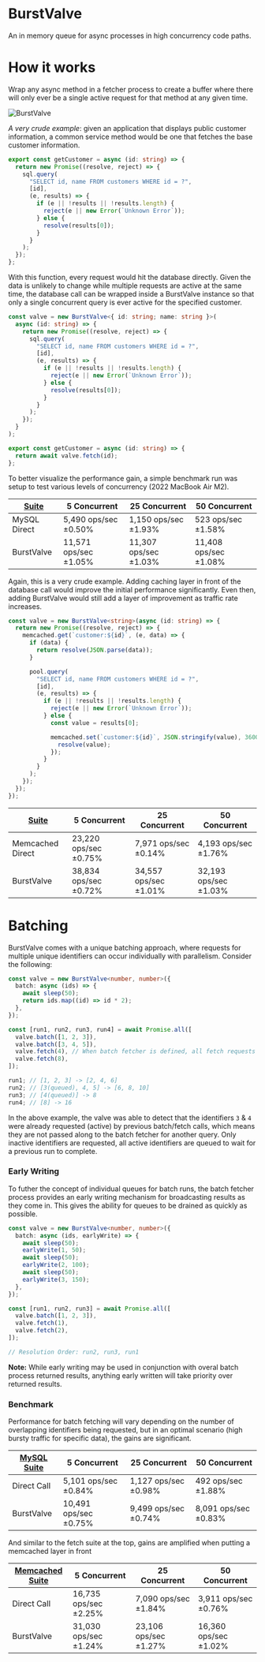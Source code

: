 # BurstValve

An in memory queue for async processes in high concurrency code paths.

# How it works

Wrap any async method in a fetcher process to create a buffer where there will only ever be a single active request for that method at any given time.

![BurstValve](https://user-images.githubusercontent.com/204407/200234474-bf8d8d46-2551-41db-b3cb-ae289bd25c22.jpg)

_A very crude example_: given an application that displays public customer information, a common service method would be one that fetches the base customer information.

```ts
export const getCustomer = async (id: string) => {
  return new Promise((resolve, reject) => {
    sql.query(
      "SELECT id, name FROM customers WHERE id = ?",
      [id],
      (e, results) => {
        if (e || !results || !results.length) {
          reject(e || new Error(`Unknown Error`));
        } else {
          resolve(results[0]);
        }
      }
    );
  });
};
```

With this function, every request would hit the database directly. Given the data is unlikely to change while multiple requests are active at the same time, the database call can be wrapped inside a BurstValve instance so that only a single concurrent query is ever active for the specified customer.

```ts
const valve = new BurstValve<{ id: string; name: string }>(
  async (id: string) => {
    return new Promise((resolve, reject) => {
      sql.query(
        "SELECT id, name FROM customers WHERE id = ?",
        [id],
        (e, results) => {
          if (e || !results || !results.length) {
            reject(e || new Error(`Unknown Error`));
          } else {
            resolve(results[0]);
          }
        }
      );
    });
  }
);

export const getCustomer = async (id: string) => {
  return await valve.fetch(id);
};
```

To better visualize the performance gain, a simple benchmark run was setup to test various levels of concurrency (2022 MacBook Air M2).

| [Suite](benchmark/mysql-single-fetch.ts) | 5 Concurrent          | 25 Concurrent         | 50 Concurrent         |
| ---------------------------------------- | --------------------- | --------------------- | --------------------- |
| MySQL Direct                             | 5,490 ops/sec ±0.50%  | 1,150 ops/sec ±1.93%  | 523 ops/sec ±1.58%    |
| BurstValve                               | 11,571 ops/sec ±1.05% | 11,307 ops/sec ±1.03% | 11,408 ops/sec ±1.08% |

Again, this is a very crude example. Adding caching layer in front of the database call would improve the initial performance significantly. Even then, adding BurstValve would still add a layer of improvement as traffic rate increases.

```ts
const valve = new BurstValve<string>(async (id: string) => {
  return new Promise((resolve, reject) => {
    memcached.get(`customer:${id}`, (e, data) => {
      if (data) {
        return resolve(JSON.parse(data));
      }

      pool.query(
        "SELECT id, name FROM customers WHERE id = ?",
        [id],
        (e, results) => {
          if (e || !results || !results.length) {
            reject(e || new Error(`Unknown Error`));
          } else {
            const value = results[0];

            memcached.set(`customer:${id}`, JSON.stringify(value), 3600, () => {
              resolve(value);
            });
          }
        }
      );
    });
  });
});
```

| [Suite](benchmark/memcached-single-fetch.ts) | 5 Concurrent          | 25 Concurrent         | 50 Concurrent         |
| -------------------------------------------- | --------------------- | --------------------- | --------------------- |
| Memcached Direct                             | 23,220 ops/sec ±0.75% | 7,971 ops/sec ±0.14%  | 4,193 ops/sec ±1.76%  |
| BurstValve                                   | 38,834 ops/sec ±0.72% | 34,557 ops/sec ±1.01% | 32,193 ops/sec ±1.03% |

# Batching

BurstValve comes with a unique batching approach, where requests for multiple unique identifiers can occur individually with parallelism. Consider the following:

```ts
const valve = new BurstValve<number, number>({
  batch: async (ids) => {
    await sleep(50);
    return ids.map((id) => id * 2);
  },
});

const [run1, run2, run3, run4] = await Promise.all([
  valve.batch([1, 2, 3]),
  valve.batch([3, 4, 5]),
  valve.fetch(4), // When batch fetcher is defined, all fetch requests route through there
  valve.fetch(8),
]);

run1; // [1, 2, 3] -> [2, 4, 6]
run2; // [3(queued), 4, 5] -> [6, 8, 10]
run3; // [4(queued)] -> 8
run4; // [8] -> 16
```

In the above example, the valve was able to detect that the identifiers `3` & `4` were already requested (active) by previous batch/fetch calls, which means they are not passed along to the batch fetcher for another query. Only inactive identifiers are requested, all active identifiers are queued to wait for a previous run to complete.

### Early Writing

To futher the concept of individual queues for batch runs, the batch fetcher process provides an early writing mechanism for broadcasting results as they come in. This gives the ability for queues to be drained as quickly as possible.

```ts
const valve = new BurstValve<number, number>({
  batch: async (ids, earlyWrite) => {
    await sleep(50);
    earlyWrite(1, 50);
    await sleep(50);
    earlyWrite(2, 100);
    await sleep(50);
    earlyWrite(3, 150);
  },
});

const [run1, run2, run3] = await Promise.all([
  valve.batch([1, 2, 3]),
  valve.fetch(1),
  valve.fetch(2),
]);

// Resolution Order: run2, run3, run1
```

**Note:** While early writing may be used in conjunction with overal batch process returned results, anything early written will take priority over returned results.

### Benchmark

Performance for batch fetching will vary depending on the number of overlapping identifiers being requested, but in an optimal scenario (high bursty traffic for specific data), the gains are significant.

| [MySQL Suite](benchmark/mysql-batch-fetch.ts) | 5 Concurrent          | 25 Concurrent        | 50 Concurrent        |
| --------------------------------------------- | --------------------- | -------------------- | -------------------- |
| Direct Call                                   | 5,101 ops/sec ±0.84%  | 1,127 ops/sec ±0.98% | 492 ops/sec ±1.88%   |
| BurstValve                                    | 10,491 ops/sec ±0.75% | 9,499 ops/sec ±0.74% | 8,091 ops/sec ±0.83% |

And similar to the fetch suite at the top, gains are amplified when putting a memcached layer in front

| [Memcached Suite](benchmark/memcached-batch-fetch.ts) | 5 Concurrent          | 25 Concurrent         | 50 Concurrent         |
| ----------------------------------------------------- | --------------------- | --------------------- | --------------------- |
| Direct Call                                           | 16,735 ops/sec ±2.25% | 7,090 ops/sec ±1.84%  | 3,911 ops/sec ±0.76%  |
| BurstValve                                            | 31,030 ops/sec ±1.24% | 23,106 ops/sec ±1.27% | 16,360 ops/sec ±1.02% |
